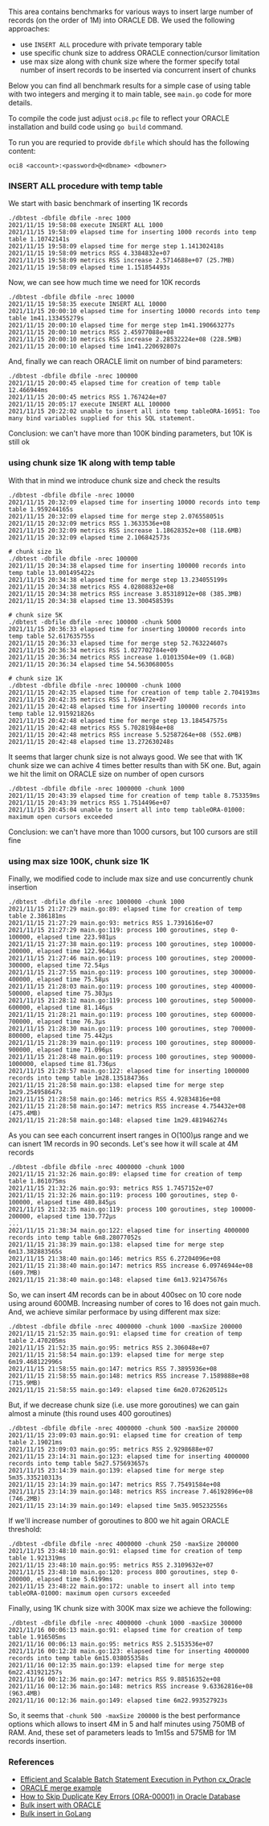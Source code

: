 This area contains benchmarks for various ways to insert large number
of records (on the order of 1M) into ORACLE DB. We used the following
approaches:
- use `INSERT ALL` procedure with private temporary table
- use specific chunk size to address ORACLE connection/cursor limitation
- use max size along with chunk size where the former specify total
number of insert records to be inserted via concurrent insert of chunks

Below you can find all benchmark results for a simple case of using
table with two integers and merging it to main table, see `main.go`
code for more details.

To compile the code just adjust `oci8.pc` file to reflect your ORACLE
installation and build code using `go build` command.

To run you are requried to provide `dbfile` which should has the following
content:
```
oci8 <account>:<password>@<dbname> <dbowner>
```

### INSERT ALL procedure with temp table
We start with basic benchmark of inserting 1K records
```
./dbtest -dbfile dbfile -nrec 1000
2021/11/15 19:58:08 execute INSERT ALL 1000
2021/11/15 19:58:09 elapsed time for inserting 1000 records into temp table 1.10742141s
2021/11/15 19:58:09 elapsed time for merge step 1.141302418s
2021/11/15 19:58:09 metrics RSS 4.3384832e+07
2021/11/15 19:58:09 metrics RSS increase 2.5714688e+07 (25.7MB)
2021/11/15 19:58:09 elapsed time 1.151854493s
```

Now, we can see how much time we need for 10K records
```
./dbtest -dbfile dbfile -nrec 10000
2021/11/15 19:58:35 execute INSERT ALL 10000
2021/11/15 20:00:10 elapsed time for inserting 10000 records into temp table 1m41.133455279s
2021/11/15 20:00:10 elapsed time for merge step 1m41.190663277s
2021/11/15 20:00:10 metrics RSS 2.45977088e+08
2021/11/15 20:00:10 metrics RSS increase 2.28532224e+08 (228.5MB)
2021/11/15 20:00:10 elapsed time 1m41.220692807s
```
And, finally we can reach ORACLE limit on number of bind parameters:
```
./dbtest -dbfile dbfile -nrec 100000
2021/11/15 20:00:45 elapsed time for creation of temp table 12.466944ms
2021/11/15 20:00:45 metrics RSS 1.767424e+07
2021/11/15 20:05:17 execute INSERT ALL 100000
2021/11/15 20:22:02 unable to insert all into temp tableORA-16951: Too many bind variables supplied for this SQL statement.
```
Conclusion: we can't have more than 100K binding parameters, but 10K is still ok

### using chunk size 1K along with temp table
With that in mind we introduce chunk size and check the results
```
./dbtest -dbfile dbfile -nrec 10000
2021/11/15 20:32:09 elapsed time for inserting 10000 records into temp table 1.959244165s
2021/11/15 20:32:09 elapsed time for merge step 2.076558051s
2021/11/15 20:32:09 metrics RSS 1.3633536e+08
2021/11/15 20:32:09 metrics RSS increase 1.18628352e+08 (118.6MB)
2021/11/15 20:32:09 elapsed time 2.106842573s
```
```
# chunk size 1k
./dbtest -dbfile dbfile -nrec 100000
2021/11/15 20:34:38 elapsed time for inserting 100000 records into temp table 13.001495422s
2021/11/15 20:34:38 elapsed time for merge step 13.234055199s
2021/11/15 20:34:38 metrics RSS 4.02808832e+08
2021/11/15 20:34:38 metrics RSS increase 3.85318912e+08 (385.3MB)
2021/11/15 20:34:38 elapsed time 13.300458539s
```

```
# chunk size 5K
./dbtest -dbfile dbfile -nrec 100000 -chunk 5000
2021/11/15 20:36:33 elapsed time for inserting 100000 records into temp table 52.617635755s
2021/11/15 20:36:33 elapsed time for merge step 52.763224607s
2021/11/15 20:36:34 metrics RSS 1.027702784e+09
2021/11/15 20:36:34 metrics RSS increase 1.01013504e+09 (1.0GB)
2021/11/15 20:36:34 elapsed time 54.563068005s
```

```
# chunk size 1K
./dbtest -dbfile dbfile -nrec 100000 -chunk 1000
2021/11/15 20:42:35 elapsed time for creation of temp table 2.704193ms
2021/11/15 20:42:35 metrics RSS 1.769472e+07
2021/11/15 20:42:48 elapsed time for inserting 100000 records into temp table 12.915921826s
2021/11/15 20:42:48 elapsed time for merge step 13.184547575s
2021/11/15 20:42:48 metrics RSS 5.70281984e+08
2021/11/15 20:42:48 metrics RSS increase 5.52587264e+08 (552.6MB)
2021/11/15 20:42:48 elapsed time 13.272630248s
```

It seems that larger chunk size is not always good. We see that with 1K
chunk size we can achive 4 times better results than with 5K one.
But, again we hit the limit on ORACLE size on number of open cursors

```
./dbtest -dbfile dbfile -nrec 1000000 -chunk 1000
2021/11/15 20:43:39 elapsed time for creation of temp table 8.753359ms
2021/11/15 20:43:39 metrics RSS 1.7514496e+07
2021/11/15 20:45:04 unable to insert all into temp tableORA-01000: maximum open cursors exceeded
```

Conclusion: we can't have more than 1000 cursors, but 100 cursors are still fine

### using max size 100K, chunk size 1K
Finally, we modified code to include max size and use concurrently chunk
insertion
```
./dbtest -dbfile dbfile -nrec 1000000 -chunk 1000
2021/11/15 21:27:29 main.go:89: elapsed time for creation of temp table 2.386181ms
2021/11/15 21:27:29 main.go:93: metrics RSS 1.7391616e+07
2021/11/15 21:27:29 main.go:119: process 100 goroutines, step 0-100000, elapsed time 223.981µs
2021/11/15 21:27:38 main.go:119: process 100 goroutines, step 100000-200000, elapsed time 122.964µs
2021/11/15 21:27:46 main.go:119: process 100 goroutines, step 200000-300000, elapsed time 72.54µs
2021/11/15 21:27:55 main.go:119: process 100 goroutines, step 300000-400000, elapsed time 75.58µs
2021/11/15 21:28:03 main.go:119: process 100 goroutines, step 400000-500000, elapsed time 75.303µs
2021/11/15 21:28:12 main.go:119: process 100 goroutines, step 500000-600000, elapsed time 81.146µs
2021/11/15 21:28:21 main.go:119: process 100 goroutines, step 600000-700000, elapsed time 76.3µs
2021/11/15 21:28:30 main.go:119: process 100 goroutines, step 700000-800000, elapsed time 75.442µs
2021/11/15 21:28:39 main.go:119: process 100 goroutines, step 800000-900000, elapsed time 71.096µs
2021/11/15 21:28:48 main.go:119: process 100 goroutines, step 900000-1000000, elapsed time 81.736µs
2021/11/15 21:28:57 main.go:122: elapsed time for inserting 1000000 records into temp table 1m28.135184736s
2021/11/15 21:28:58 main.go:138: elapsed time for merge step 1m29.254958647s
2021/11/15 21:28:58 main.go:146: metrics RSS 4.92834816e+08
2021/11/15 21:28:58 main.go:147: metrics RSS increase 4.754432e+08 (475.4MB)
2021/11/15 21:28:58 main.go:148: elapsed time 1m29.481946274s
```
As you can see each concurrent insert ranges in O(100)µs range and we can
isnert 1M records in 90 seconds. Let's see how it will scale at 4M records

```
./dbtest -dbfile dbfile -nrec 4000000 -chunk 1000
2021/11/15 21:32:26 main.go:89: elapsed time for creation of temp table 1.861075ms
2021/11/15 21:32:26 main.go:93: metrics RSS 1.7457152e+07
2021/11/15 21:32:26 main.go:119: process 100 goroutines, step 0-100000, elapsed time 480.845µs
2021/11/15 21:32:35 main.go:119: process 100 goroutines, step 100000-200000, elapsed time 130.772µs
...
2021/11/15 21:38:34 main.go:122: elapsed time for inserting 4000000 records into temp table 6m8.28077052s
2021/11/15 21:38:39 main.go:138: elapsed time for merge step 6m13.382883565s
2021/11/15 21:38:40 main.go:146: metrics RSS 6.27204096e+08
2021/11/15 21:38:40 main.go:147: metrics RSS increase 6.09746944e+08 (609.7MB)
2021/11/15 21:38:40 main.go:148: elapsed time 6m13.921475676s
```
So, we can insert 4M records can be in about 400sec on 10 core node using around 600MB.
Increasing number of cores to 16 does not gain much. And, we achieve
similar performace by using different max size:
```
./dbtest -dbfile dbfile -nrec 4000000 -chunk 1000 -maxSize 200000
2021/11/15 21:52:35 main.go:91: elapsed time for creation of temp table 2.470205ms
2021/11/15 21:52:35 main.go:95: metrics RSS 2.306048e+07
2021/11/15 21:58:54 main.go:139: elapsed time for merge step 6m19.468122996s
2021/11/15 21:58:55 main.go:147: metrics RSS 7.3895936e+08
2021/11/15 21:58:55 main.go:148: metrics RSS increase 7.1589888e+08 (715.9MB)
2021/11/15 21:58:55 main.go:149: elapsed time 6m20.072620512s
```

But, if we decrease chunk size (i.e. use more goroutines) we can gain almost a
minute (this round uses 400 goroutines)
```
./dbtest -dbfile dbfile -nrec 4000000 -chunk 500 -maxSize 200000
2021/11/15 23:09:03 main.go:91: elapsed time for creation of temp table 2.19021ms
2021/11/15 23:09:03 main.go:95: metrics RSS 2.9298688e+07
2021/11/15 23:14:31 main.go:123: elapsed time for inserting 4000000 records into temp table 5m27.575693657s
2021/11/15 23:14:39 main.go:139: elapsed time for merge step 5m35.335210313s
2021/11/15 23:14:39 main.go:147: metrics RSS 7.75491584e+08
2021/11/15 23:14:39 main.go:148: metrics RSS increase 7.46192896e+08 (746.2MB)
2021/11/15 23:14:39 main.go:149: elapsed time 5m35.905232556s
```

If we'll increase number of goroutines to 800 we hit again ORACLE threshold:
```
./dbtest -dbfile dbfile -nrec 4000000 -chunk 250 -maxSize 200000
2021/11/15 23:48:10 main.go:91: elapsed time for creation of temp table 1.921319ms
2021/11/15 23:48:10 main.go:95: metrics RSS 2.3109632e+07
2021/11/15 23:48:10 main.go:120: process 800 goroutines, step 0-200000, elapsed time 5.6199ms
2021/11/15 23:48:22 main.go:172: unable to insert all into temp tableORA-01000: maximum open cursors exceeded
```

Finally, using 1K chunk size with 300K max size we achieve the following:
```
./dbtest -dbfile dbfile -nrec 4000000 -chunk 1000 -maxSize 300000
2021/11/16 00:06:13 main.go:91: elapsed time for creation of temp table 1.916505ms
2021/11/16 00:06:13 main.go:95: metrics RSS 2.5153536e+07
2021/11/16 00:12:28 main.go:123: elapsed time for inserting 4000000 records into temp table 6m15.038055358s
2021/11/16 00:12:35 main.go:139: elapsed time for merge step 6m22.431921257s
2021/11/16 00:12:36 main.go:147: metrics RSS 9.88516352e+08
2021/11/16 00:12:36 main.go:148: metrics RSS increase 9.63362816e+08 (963.4MB)
2021/11/16 00:12:36 main.go:149: elapsed time 6m22.993527923s
```

So, it seems that `-chunk 500 -maxSize 200000` is the best performance options
which allows to insert 4M in 5 and half minutes using 750MB of RAM. And, these
set of parameters leads to 1m15s and 575MB for 1M records insertion.

### References

- [Efficient and Scalable Batch Statement Execution in Python cx_Oracle](https://blogs.oracle.com/opal/post/efficient-and-scalable-batch-statement-execution-in-python-cx_oracle)
- [ORACLE merge example](https://www.oracletutorial.com/oracle-basics/oracle-merge/)
- [How to Skip Duplicate Key Errors (ORA-00001) in Oracle Database](https://blogs.oracle.com/sql/post/how-to-skip-duplicate-key-errors-ora-00001-in-oracle-database)
- [Bulk insert with ORACLE](https://www.akadia.com/services/ora_bulk_insert.html)
- [Bulk insert in GoLang](https://betterprogramming.pub/how-to-bulk-create-and-update-the-right-way-in-golang-part-i-e15a8e5585d1)
